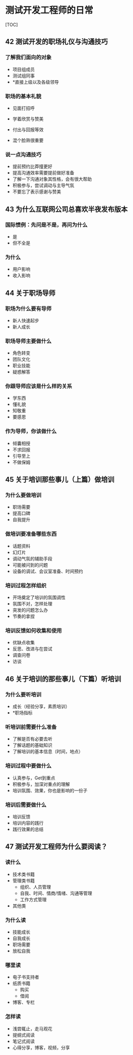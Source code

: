 # 测试开发工程师的日常

[TOC]

## 42 测试开发的职场礼仪与沟通技巧

### 了解我们面向的对象

- 项目组成员
- 测试组同事
- *直接上级以及各级领导

### 职场的基本礼貌

- 见面打招呼
- 学着欣赏与赞美
- 付出与回报等效

- 混个脸熟很重要

### 说一点沟通技巧

- 提前预约比莽撞更好
- 提高沟通效率需要提前做好准备
- 了解一下沟通对象其性格，会有很大帮助
- 积极参与，尝试调动与主导气氛
- 不要忘了表示感谢与赞美









## 43 为什么互联网公司总喜欢半夜发布版本

### 国际惯例：先问是不是，再问为什么

- 是
- 但不全是



### 为什么

- 用户影响
- 收入影响







## 44 关于职场导师

### 职场为什么要有导师

- 新人快速起步
- 新人成长



### 职场导师主要做什么

- 角色转变
- 团队文化
- 职业技能
- 疑惑解答



### 你跟导师应该是什么样的关系

- 学东西
- 懂礼貌
- 知敬重
- 要感恩



### 作为导师，你该做什么

- 倾囊相授
- 不求回报
- 引导至上
- 不做保姆







## 45 关于培训那些事儿（上篇）做培训

### 为什么要做培训

- 职场需要
- 提高口碑
- 自我提升



### 做培训要准备哪些东西

- 话题资料
- 幻灯片
- 调动气氛的辅助手段
- 可能被问到的问题
- 设备的调试、会议室准备、时间预约



### 培训过程怎样组织

- 开场奠定了培训的氛围调性
- 氛围不对，怎样处理
- 突发的问题怎么办
- 节奏的拿捏



### 培训反馈如何收集和使用

- 优缺点收集
- 反思、改进与在尝试
- 调查问卷
- 访谈







## 46 关于培训的那些事儿（下篇）听培训

### 为什么要听培训

- 成长（经验分享，素质培训）
- *职场指标



### 听培训前需要什么准备

- 了解是否有必要去听
- 了解话题的基础知识
- 了解培训的基本信息（时间，地点）



### 培训过程中要做什么

- 认真参与，Get到重点
- 积极参与，加深对重点的理解
- 培训氛围、效果，你也是影响的一份子



### 培训后需要做什么

- 培训反馈
- 培训内容的践行
- 践行效果的总结







## 47 测试开发工程师为什么要阅读？



### 读什么

- 技术类书籍
- 管理类书籍
  - 组织、人员管理
  - 自我、时间、情商/情绪、沟通等管理
  - 工作方式管理
- 其他类



### 为什么读

- 技能成长
- 自我成长
- 职场需要
- 放松自我



### 哪里读

- 电子书支持者
- 纸质书籍
  - 购买
  - 借阅
- 博客、专栏



### 怎样读

- 浅尝辄止，走马观花
- 提纲式阅读
- 笔记式阅读
- 心得分享，博客，视频，分享